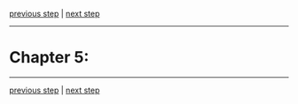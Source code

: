 [previous step](STEP_03.md) | [next step](STEP_05.md)

---

# Chapter 5: 

---

[previous step](STEP_03.md) | [next step](STEP_05.md)
